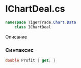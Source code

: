 
# IChartDeal.cs
```csharp
namespace TigerTrade.Chart.Data  
    class IChartDeal
```

Описание

### Синтаксис
```csharp
double Profit { get; }
```
